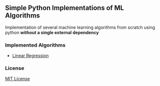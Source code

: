 Simple Python Implementations of ML Algorithms
---

Implementation of several machine learning algorithms from scratch using python **without a single external dependency**

### Implemented Algorithms

- [Linear Regression](./LinearRegression)


### License

[MIT License](./LICENSE)